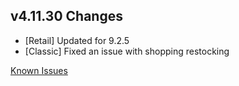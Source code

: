 ## v4.11.30 Changes

* [Retail] Updated for 9.2.5
* [Classic] Fixed an issue with shopping restocking

[Known Issues](https://support.tradeskillmaster.com/en_US/known_issues)
